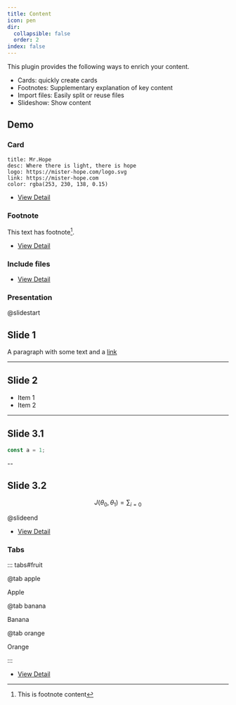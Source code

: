 ```yaml
---
title: Content
icon: pen
dir:
  collapsible: false
  order: 2
index: false
---
```


<!-- #region intro -->

This plugin provides the following ways to enrich your content.

- Cards: quickly create cards
- Footnotes: Supplementary explanation of key content
- Import files: Easily split or reuse files
- Slideshow: Show content

<!-- #endregion intro -->

<!-- more -->

## Demo

<!-- #region demo -->

### Card

```card
title: Mr.Hope
desc: Where there is light, there is hope
logo: https://mister-hope.com/logo.svg
link: https://mister-hope.com
color: rgba(253, 230, 138, 0.15)
```

- [View Detail](./card.md)

### Footnote

This text has footnote[^first].

[^first]: This is footnote content

- [View Detail](./footnote.md)

### Include files

<!-- @include: ./demo.snippet.md{9-13} -->

- [View Detail](./include.md)

### Presentation

@slidestart

## Slide 1

A paragraph with some text and a [link](https://mister-hope.com)

---

## Slide 2

- Item 1
- Item 2

---

## Slide 3.1

```js
const a = 1;
```

--

## Slide 3.2

$$
J(\theta_0,\theta_1) = \sum_{i=0}
$$

@slideend

- [View Detail](./revealjs/README.md)

### Tabs

::: tabs#fruit

@tab apple

Apple

@tab banana

Banana

@tab orange

Orange

:::

- [View Detail](./tabs.md)

<!-- #endregion demo -->
